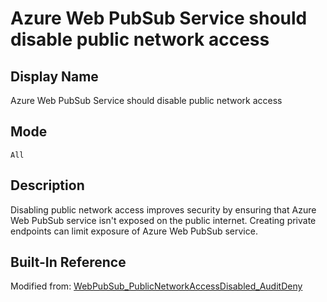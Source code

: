 # Azure Web PubSub Service should disable public network access

## Display Name

Azure Web PubSub Service should disable public network access

## Mode

`All`

## Description

Disabling public network access improves security by ensuring that Azure Web PubSub service isn't exposed on the public internet. Creating private endpoints can limit exposure of Azure Web PubSub service.

## Built-In Reference

Modified from: [WebPubSub_PublicNetworkAccessDisabled_AuditDeny](https://github.com/Azure/azure-policy/blob/master/built-in-policies/policyDefinitions/Web%20PubSub/WebPubSub_PublicNetworkAccessDisabled_AuditDeny.json)